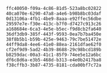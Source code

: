 
                ffc40050-f09a-4c86-81d5-523a8bc02822
                40ca070e-6290-47a8-a4e6-b98b8bc03daf
                0d13106a-4fb1-4be9-8aaa-e92ffec56dbe
                29597e7e-f30e-413c-b7f0-d7427c913c26
                a168684e-6ca3-4e5e-b5ec-f9d8cb2fa640
                36df3db9-385f-443f-9593-0ea7b7ba450e
                38f8b5b1-b59b-425e-9463-79c7be51472e
                44ff9da8-4ee6-41e0-88ea-2161dfae62f0
                cf2ef9d9-5ad2-4b39-8688-29c98bcd189b
                b8259dac-00a3-41c1-85f9-74ee5e12a6bc
                df6c8d6a-e3b5-468d-b313-e4e0b2417ba8
                f38cffb3-3b87-4735-8181-cda00bf7c72a
                